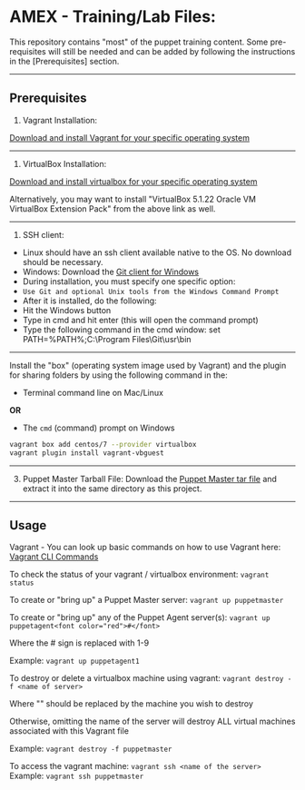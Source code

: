# AMEX - Training/Lab Files:
This repository contains "most" of the  puppet training content. Some pre-requisites will still be needed and can be added by following the instructions in the [Prerequisites] section.

---

## Prerequisites


1. Vagrant Installation:

[Download and install Vagrant for your specific operating system](https://www.vagrantup.com/downloads.html "Vagrant Downloads")


---

  
1. VirtualBox Installation: 

[Download and install virtualbox for your specific operating system](https://www.virtualbox.org/wiki/Downloads "VirtualBox Downloads")



Alternatively, you may want to install "VirtualBox 5.1.22 Oracle VM VirtualBox Extension Pack" from the above link as well.


---


1. SSH client: 
 * Linux should have an ssh client available native to the OS. No download should be necessary.
 * Windows: Download the [Git client for Windows](https://git-scm.com/download/win)
  * During installation, you must specify one specific option:
   * `Use Git and optional Unix tools from the Windows Command Prompt`
  * After it is installed, do the following:
  * Hit the Windows button
  * Type in cmd and hit enter (this will open the command prompt)
  * Type the following command in the cmd window: set PATH=%PATH%;C:\Program Files\Git\usr\bin


---

 
Install the "box" (operating system image used by Vagrant) and the plugin for sharing folders by using the following command in the: 

* Terminal command line on Mac/Linux 

**OR**

* The `cmd` (command) prompt on Windows

```bash
vagrant box add centos/7 --provider virtualbox
vagrant plugin install vagrant-vbguest
```


---



3. Puppet Master Tarball File:
Download the [Puppet Master tar file](https://pm.puppetlabs.com/cgi-bin/download.cgi?dist=el&rel=7&arch=x86_64&ver=latest "Puppet Master Downloads") and extract it into the same directory as this project.



---



## Usage


Vagrant - You can look up basic commands on how to use Vagrant here: [Vagrant CLI Commands](https://www.vagrantup.com/docs/cli/)



To check the status of your vagrant / virtualbox environment:
```vagrant status```



To create or "bring up" a Puppet Master server:
```vagrant up puppetmaster```



To create or "bring up" any of the Puppet Agent server(s):
```vagrant up puppetagent<font color="red">#</font>```

Where the # sign is replaced with 1-9
 
Example:
```vagrant up puppetagent1```



To destroy or delete a virtualbox machine using vagrant:
```vagrant destroy -f <name of server>```

 Where "<name of server>" should be replaced by the machine you wish to destroy

 Otherwise, omitting the name of the server will destroy ALL virtual machines associated with this Vagrant file

 Example:
```vagrant destroy -f puppetmaster```




To access the vagrant machine:
```vagrant ssh <name of the server>```
 Example:
```vagrant ssh puppetmaster```


